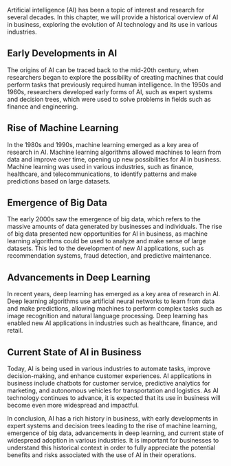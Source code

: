 

Artificial intelligence (AI) has been a topic of interest and research for several decades. In this chapter, we will provide a historical overview of AI in business, exploring the evolution of AI technology and its use in various industries.

Early Developments in AI
------------------------

The origins of AI can be traced back to the mid-20th century, when researchers began to explore the possibility of creating machines that could perform tasks that previously required human intelligence. In the 1950s and 1960s, researchers developed early forms of AI, such as expert systems and decision trees, which were used to solve problems in fields such as finance and engineering.

Rise of Machine Learning
------------------------

In the 1980s and 1990s, machine learning emerged as a key area of research in AI. Machine learning algorithms allowed machines to learn from data and improve over time, opening up new possibilities for AI in business. Machine learning was used in various industries, such as finance, healthcare, and telecommunications, to identify patterns and make predictions based on large datasets.

Emergence of Big Data
---------------------

The early 2000s saw the emergence of big data, which refers to the massive amounts of data generated by businesses and individuals. The rise of big data presented new opportunities for AI in business, as machine learning algorithms could be used to analyze and make sense of large datasets. This led to the development of new AI applications, such as recommendation systems, fraud detection, and predictive maintenance.

Advancements in Deep Learning
-----------------------------

In recent years, deep learning has emerged as a key area of research in AI. Deep learning algorithms use artificial neural networks to learn from data and make predictions, allowing machines to perform complex tasks such as image recognition and natural language processing. Deep learning has enabled new AI applications in industries such as healthcare, finance, and retail.

Current State of AI in Business
-------------------------------

Today, AI is being used in various industries to automate tasks, improve decision-making, and enhance customer experiences. AI applications in business include chatbots for customer service, predictive analytics for marketing, and autonomous vehicles for transportation and logistics. As AI technology continues to advance, it is expected that its use in business will become even more widespread and impactful.

In conclusion, AI has a rich history in business, with early developments in expert systems and decision trees leading to the rise of machine learning, emergence of big data, advancements in deep learning, and current state of widespread adoption in various industries. It is important for businesses to understand this historical context in order to fully appreciate the potential benefits and risks associated with the use of AI in their operations.
